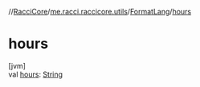 //[RacciCore](../../../index.md)/[me.racci.raccicore.utils](../index.md)/[FormatLang](index.md)/[hours](hours.md)

# hours

[jvm]\
val [hours](hours.md): [String](https://kotlinlang.org/api/latest/jvm/stdlib/kotlin/-string/index.html)
